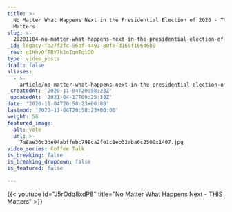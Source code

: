 ```yaml
---
title: >-
  No Matter What Happens Next in the Presidential Election of 2020 - This
  Matters
slug: >-
  20201104-no-matter-what-happens-next-in-the-presidential-election-of-2020-this-matters
_id: legacy-fb27f2fc-56bf-4493-80fe-d166f16646b0
_rev: g1HhvQfTBY7k1oIqmTgiGO
type: video_posts
draft: false
aliases:
  - >-
    article/no-matter-what-happens-next-in-the-presidential-election-of-2020-this-matters/
_createdAt: '2020-11-04T20:58:23Z'
_updatedAt: '2021-04-17T09:25:38Z'
date: '2020-11-04T20:58:23+00:00'
lastmod: '2020-11-04T20:58:23+00:00'
weight: 50
featured_image:
  alt: vote
  url: >-
    7a8ae36c3de94abffebc798ca2fe1c1eb32aba6c2500x1407.jpg
video_series: Coffee Talk
is_breaking: false
is_breaking_dropdown: false
is_featured: false

---
```

{{< youtube id="J5rOdq8xdP8" title="No Matter What Happens Next - THIS Matters" >}}